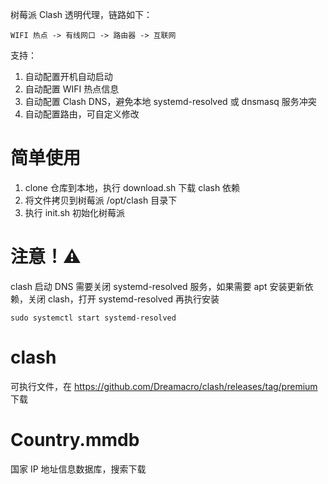树莓派 Clash 透明代理，链路如下：

```
WIFI 热点 -> 有线网口 -> 路由器 -> 互联网
```

支持：

1. 自动配置开机自动启动
2. 自动配置 WIFI 热点信息
3. 自动配置 Clash DNS，避免本地 systemd-resolved 或 dnsmasq 服务冲突
4. 自动配置路由，可自定义修改

# 简单使用

1. clone 仓库到本地，执行 download.sh 下载 clash 依赖
2. 将文件拷贝到树莓派 /opt/clash 目录下
3. 执行 init.sh 初始化树莓派

# 注意！⚠️

clash 启动 DNS 需要关闭 systemd-resolved 服务，如果需要 apt 安装更新依赖，关闭 clash，打开 systemd-resolved 再执行安装

```shell
sudo systemctl start systemd-resolved
```

# clash

可执行文件，在 https://github.com/Dreamacro/clash/releases/tag/premium 下载

# Country.mmdb

国家 IP 地址信息数据库，搜索下载
